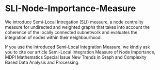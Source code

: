 # SLI-Node-Importance-Measure
We introduce Semi-Local Intregation (SLI) measure, a node centrality measure for undirected and weighted graphs that takes into account the coherence of the locally connected subnetwork and evaluates the integration of nodes within their neighbourhood. 

If you use the introduced Semi-Local Integration Measure, we kindly ask you to cite our article Semi-Local Integration Measure of Node Importance, 
MDPI Mathematics Special Issue New Trends in Graph and Complexity Based Data Analysis and Processing.
